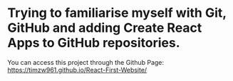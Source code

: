 # Trying to familiarise myself with Git, GitHub and adding Create React Apps to GitHub repositories.

You can access this project through the Github Page: https://timzw961.github.io/React-First-Website/
